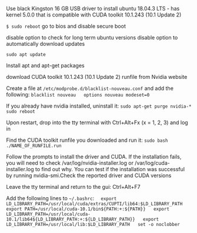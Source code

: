 Use black Kingston 16 GB USB driver to install ubuntu 18.04.3 LTS - 
has kernel 5.0.0 that is compatible with CUDA toolkit 10.1.243 (10.1 Update 2)

`$ sudo reboot`
go to bios and disable secure boot

disable option to check for long term ubuntu versions
disable option to automatically download updates

`
sudo apt update  
`

Install apt and apt-get packages

download CUDA toolkit 10.1.243 (10.1 Update 2) runfile from Nvidia website

Create a file at `/etc/modprobe.d/blacklist-nouveau.conf` and add the following:
`
blacklist nouveau  
options nouveau modeset=0  
`

If you already have nvidia installed, uninstall it: 
`
sudo apt-get purge nvidia-*   
sudo reboot  
 `

Upon restart, drop into the tty terminal with Ctrl+Alt+Fx (x = 1, 2, 3) and log in

Find the CUDA toolkit runfile you downloaded and run it: `sudo bash ./NAME_OF_RUNFILE.run`  

Follow the prompts to install the driver and CUDA. If the installation fails, you will need to check /var/log/nvidia-installer.log or /var/log/cuda-installer.log to find out why. You can test if the installation was successful by running nvidia-smi.Check the reported driver and CUDA versions

Leave the tty terminal and return to the gui: Ctrl+Alt+F7

Add the following lines to `~/.bashrc`:
`  
export LD_LIBRARY_PATH=/usr/local/cuda/extras/CUPTI/lib64:$LD_LIBRARY_PATH  
export PATH=/usr/local/cuda-10.1/bin${PATH:+:${PATH}}  
export LD_LIBRARY_PATH=/usr/local/cuda-10.1/lib64${LD_LIBRARY_PATH:+:${LD_LIBRARY_PATH}}  
export LD_LIBRARY_PATH=/usr/local/lib:$LD_LIBRARY_PATH  
set -o noclobber  
`
